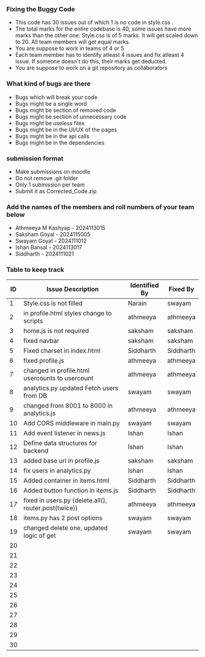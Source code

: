 ### Fixing the Buggy Code

- This code has 30 issues out of which 1 is no code in style.css .
- The total marks for the entire codebase is 40, some issues have more marks than the other one. Style.css is of 5 marks. It will get scaled down to 20. All team members will get equal marks.
- You are suppose to work in teams of 4 or 5
- Each team member has to identify atleast 4 issues and fix atleast 4 issue. If someone doesn't do this, their marks get deducted.
- You are suppose to work on a git repository as collaborators

### What kind of bugs are there

- Bugs which will break your code
- Bugs might be a single word
- Bugs might be section of removed code
- Bugs might be section of unnecessary code
- Bugs might be useless files
- Bugs might be in the UI/UX of the pages
- Bugs might be in the api calls
- Bugs might be in the dependencies

### submission format

- Make submissions on moodle
- Do not remove .git folder
- Only 1 submission per team
- Submit it as Corrected_Code.zip

### Add the names of the members and roll numbers of your team below

- Athmeeya M Kashyap - 2024113015
- Saksham Goyal - 2024115005
- Swayam Goyal - 2024111012
- Ishan Bansal - 2024113017
- Siddharth - 2024111021

### Table to keep track

| ID  | Issue Description                        | Identified By | Fixed By     |
|-----|------------------------------------------|---------------|--------------|
| 1   |Style.css is not filled                   |Narain         |swayam        |
| 2   |in profile.html styles change to scripts  |athmeeya       |athmeeya      |
| 3   |home.js is not required                   |saksham        |saksham       |
| 4   |fixed navbar                              |saksham        |saksham       |
| 5   |Fixed charset in index.html               |Siddharth      |Siddharth     |
| 6   |fixed profile.js                          |athmeeya       |athmeeya      |
| 7   |changed in profile.html usercounts to usercount|athmeeya  |athmeeya      |
| 8   |analytics.py updated Fetch users from DB  |swayam         |swayam        |
| 9   |changed from 8001 to 8000 in analytics.js |athmeeya       |athmeeya      |
| 10  |Add CORS middleware in main.py            |swayam         |swayam        |
| 11  |Add event listener in news.js             |Ishan          |Ishan         |
| 12  |Define data structures for backend        |Ishan          |Ishan         |
| 13  |added base url in profile.js              |saksham        |saksham       |
| 14  |fix users in analytics.py                 |Ishan          |Ishan         |
| 15  |Added container in items.html             |Siddharth      |Siddharth     |
| 16  |Added button function in items.js         |Siddharth      |Siddharth     |
| 17  |          fixed in users.py (delete.all(), router.post(twice))                               | athmeeya              |       athmeeya       |
| 18  |items.py has 2 post options               |swayam          |  swayam               |
| 19  |changed delete one, updated logic of get  | swayam                 |swayam           |
| 20  |                                          |               |              |
| 21  |                                          |               |              |
| 22  |                                          |               |              |
| 23  |                                          |               |              |
| 24  |                                          |               |              |
| 25  |                                          |               |              |
| 26  |                                          |               |              |
| 27  |                                          |               |              |
| 28  |                                          |               |              |
| 29  |                                          |               |              |
| 30  |                                          |               |              |
